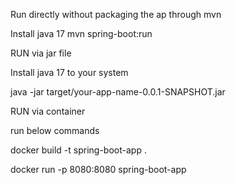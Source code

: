 Run directly without packaging the ap through mvn

Install java 17
mvn spring-boot:run







RUN via jar file

Install java 17 to your system 

java -jar target/your-app-name-0.0.1-SNAPSHOT.jar





RUN via container 

run below commands 

docker build -t spring-boot-app .

docker run -p 8080:8080 spring-boot-app
